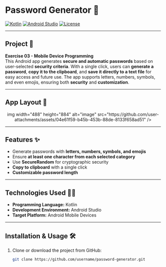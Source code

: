 # Password Generator 🔐

[![Kotlin](https://img.shields.io/badge/Language-Kotlin-orange?logo=kotlin)](https://kotlinlang.org/)
[![Android Studio](https://img.shields.io/badge/IDE-Android_Studio-brightgreen?logo=android-studio)](https://developer.android.com/studio)
[![License](https://img.shields.io/badge/License-MIT-blue)](LICENSE)

---

## Project 🎯
**Exercise 03 - Mobile Device Programming**  
This Android app generates **secure and automatic passwords** based on user-selected **security criteria**. With a single click, users can **generate a password**, **copy it to the clipboard**, and **save it directly to a text file** for easy access and future use. The app supports letters, numbers, symbols, and even emojis, ensuring both **security** and **customization**.

---

## App Layout 🎨
<p align="center">
   img width="488" height="884" alt="image" src="https://github.com/user-attachments/assets/04e61f59-b45b-453b-88de-8133f658ad51" />
</p>

---

## Features ✨
- Generate passwords with **letters, numbers, symbols, and emojis**  
- Ensure **at least one character from each selected category**  
- Use **SecureRandom** for cryptographic security  
- **Copy to clipboard** with a single click  
- **Customizable password length**

---

## Technologies Used 🤖🍏
- **Programming Language:** Kotlin  
- **Development Environment:** Android Studio  
- **Target Platform:** Android Mobile Devices  

---

## Installation & Usage 🛠️
1. Clone or download the project from GitHub:
   ```bash
   git clone https://github.com/username/password-generator.git
